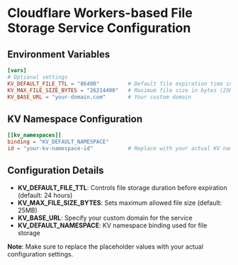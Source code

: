 # Cloudflare Workers-based File Storage Service Configuration

## Environment Variables

```toml
[vars]
# Optional settings
KV_DEFAULT_FILE_TTL = "86400"         # Default file expiration time in seconds (24 hours)
KV_MAX_FILE_SIZE_BYTES = "26214400"   # Maximum file size in bytes (25MB)
KV_BASE_URL = "your-domain.com"       # Your custom domain
```

## KV Namespace Configuration

```toml
[[kv_namespaces]]
binding = "KV_DEFAULT_NAMESPACE"
id = "your-kv-namespace-id"           # Replace with your actual KV namespace ID
```

## Configuration Details

- **KV_DEFAULT_FILE_TTL**: Controls file storage duration before expiration (default: 24 hours)
- **KV_MAX_FILE_SIZE_BYTES**: Sets maximum allowed file size (default: 25MB)
- **KV_BASE_URL**: Specify your custom domain for the service
- **KV_DEFAULT_NAMESPACE**: KV namespace binding used for file storage

**Note**: Make sure to replace the placeholder values with your actual configuration settings.
